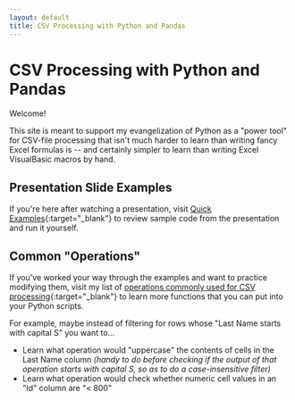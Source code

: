 ```yaml
---
layout: default
title: CSV Processing with Python and Pandas
---
```


# CSV Processing with Python and Pandas

Welcome!

This site is meant to support my evangelization of Python as a "power tool" for CSV-file processing that isn't much harder to learn than writing fancy Excel formulas is -- and certainly simpler to learn than writing Excel VisualBasic macros by hand.

## Presentation Slide Examples

If you're here after watching a presentation, visit [Quick Examples](quickexamples){:target="_blank"} to review sample code from the presentation and run it yourself.

## Common "Operations"

If you've worked your way through the examples and want to practice modifying them, visit my list of [operations commonly used for CSV processing](commonoperations){:target="_blank"} to learn more functions that you can put into your Python scripts.

For example, maybe instead of filtering for rows whose "Last Name starts with capital S" you want to...

* Learn what operation would "uppercase" the contents of cells in the Last Name column _(handy to do before checking if the output of that operation starts with capital S, so as to do a case-insensitive filter)_
* Learn what operation would check whether numeric cell values in an "Id" column are "< 800"
